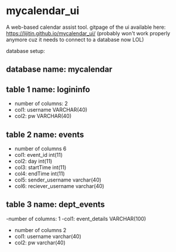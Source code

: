 # mycalendar_ui
A web-based calendar assist tool.
gitpage of the ui available here: https://lijitin.github.io/mycalendar_ui/
(probably won't work properly anymore cuz it needs to connect to a database now LOL)

database setup:

## database name: mycalendar
## table 1 name: logininfo
- number of columns: 2
- col1: username VARCHAR(40)
- col2: pw VARCHAR(40)

## table 2 name: events
- number of columns 6
- col1: event_id int(11)
- col2: day int(11)
- col3: startTime int(11)
- col4: endTime int(11)
- col5: sender_username varchar(40)
- col6: reciever_username varchar(40)

## table 3 name: dept_events
-number of columns: 1
-col1: event_details VARCHAR(100)
- number of columns 2
- col1: username varchar(40)
- col2: pw  varchar(40)